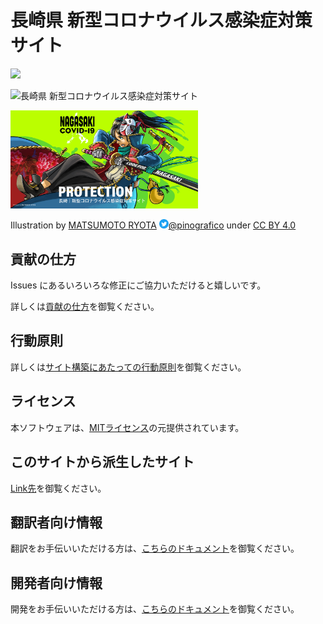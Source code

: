 # 長崎県 新型コロナウイルス感染症対策サイト

![](https://github.com/nagasaki-metropolitan-gov/covid19/workflows/production%20deploy/badge.svg)

![長崎県 新型コロナウイルス感染症対策サイト](https://github.com/CodeForNagasaki/covid19/blob/feature/eyecatch/static/ogp.png)

<img src="resources/illust-large_2020_0411.jpg" width="300">

Illustration by [MATSUMOTO RYOTA](https://pinografi.com) 
 <img src='https://raw.githubusercontent.com/CodeForNagasaki/covid19/production/twitter.png' height='15' />[@pinografico](https://twitter.com/pinografico) under [CC BY 4.0](https://creativecommons.org/licenses/by/4.0/deed.ja) 


## 貢献の仕方
Issues にあるいろいろな修正にご協力いただけると嬉しいです。

詳しくは[貢献の仕方](./CONTRIBUTING.md)を御覧ください。


## 行動原則
詳しくは[サイト構築にあたっての行動原則](./CODE_OF_CONDUCT.md)を御覧ください。

## ライセンス
本ソフトウェアは、[MITライセンス](./LICENSE.txt)の元提供されています。

## このサイトから派生したサイト

[Link先](./FORKED_SITES.md)を御覧ください。

## 翻訳者向け情報

翻訳をお手伝いいただける方は、[こちらのドキュメント](./TRANSLATION.md)を御覧ください。

## 開発者向け情報

開発をお手伝いいただける方は、[こちらのドキュメント](./FOR_DEVELOPERS.md)を御覧ください。
